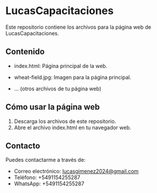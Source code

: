 # LucasCapacitaciones

Este repositorio contiene los archivos para la página web de LucasCapacitaciones.

## Contenido

* index.html:  Página principal de la web.
  
* wheat-field.jpg:  Imagen para la página principal.
* ... (otros archivos de tu página web)

## Cómo usar la página web

1. Descarga los archivos de este repositorio.
2. Abre el archivo index.html en tu navegador web.

## Contacto

Puedes contactarme a través de:

* Correo electrónico: lucasgimenez2024@gmail.com
* Teléfono: +5491154255287
* WhatsApp: +5491154255287 
